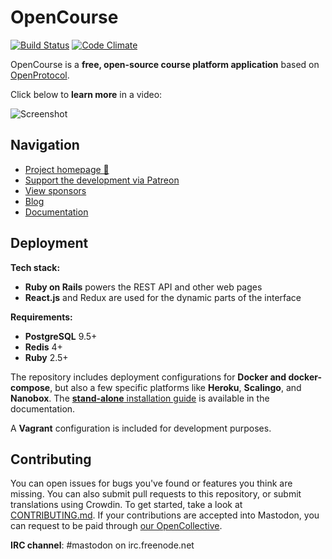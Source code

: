 # OpenCourse

[![Build Status](https://img.shields.io/circleci/project/github/tootsuite/mastodon.svg)][circleci]
[![Code Climate](https://img.shields.io/codeclimate/maintainability/tootsuite/mastodon.svg)][codeclimate]

[circleci]: https://circleci.com/gh/tootsuite/mastodon
[codeclimate]: https://codeclimate.com/github/tootsuite/mastodon

OpenCourse is a **free, open-source course platform application** based on [OpenProtocol]().

Click below to **learn more** in a video:

![Screenshot](https://blog.joinmastodon.org/2018/06/why-activitypub-is-the-future/ezgif-2-60f1b00403.gif)

## Navigation

- [Project homepage 🐘]()
- [Support the development via Patreon][patreon]
- [View sponsors]()
- [Blog]()
- [Documentation]()

[patreon]: http://patreon.com/

## Deployment

**Tech stack:**

- **Ruby on Rails** powers the REST API and other web pages
- **React.js** and Redux are used for the dynamic parts of the interface

**Requirements:**

- **PostgreSQL** 9.5+
- **Redis** 4+
- **Ruby** 2.5+

The repository includes deployment configurations for **Docker and docker-compose**, but also a few specific platforms like **Heroku**, **Scalingo**, and **Nanobox**. The [**stand-alone** installation guide](https://docs.joinmastodon.org/admin/install/) is available in the documentation.

A **Vagrant** configuration is included for development purposes.

## Contributing

You can open issues for bugs you've found or features you think are missing. You can also submit pull requests to this repository, or submit translations using Crowdin. To get started, take a look at [CONTRIBUTING.md](CONTRIBUTING.md). If your contributions are accepted into Mastodon, you can request to be paid through [our OpenCollective](https://opencollective.com/mastodon).

**IRC channel**: #mastodon on irc.freenode.net
